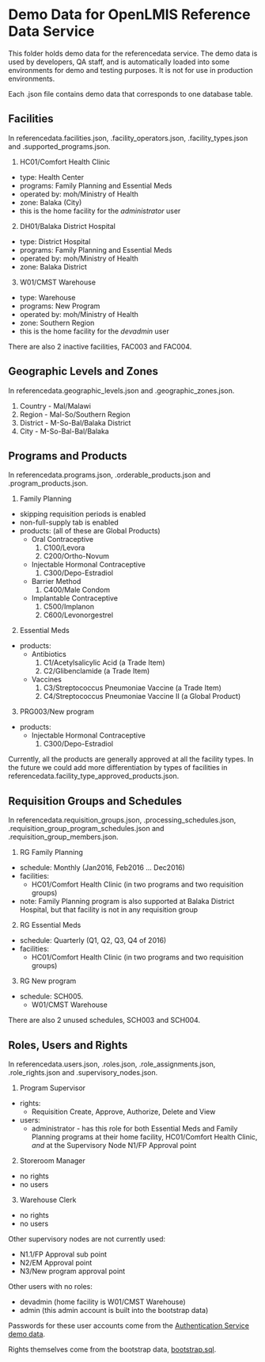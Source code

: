 # Demo Data for OpenLMIS Reference Data Service
This folder holds demo data for the referencedata service. The demo data is used by developers, QA
staff, and is automatically loaded into some environments for demo and testing purposes. It is not
for use in production environments.

Each .json file contains demo data that corresponds to one database table.

## Facilities

In referencedata.facilities.json, .facility_operators.json, .facility_types.json and
.supported_programs.json.

1. HC01/Comfort Health Clinic
  * type: Health Center
  * programs: Family Planning and Essential Meds
  * operated by: moh/Ministry of Health
  * zone: Balaka (City)
  * this is the home facility for the _administrator_ user
2. DH01/Balaka District Hospital
  * type: District Hospital
  * programs: Family Planning and Essential Meds
  * operated by: moh/Ministry of Health
  * zone: Balaka District
3. W01/CMST Warehouse
  * type: Warehouse
  * programs: New Program
  * operated by: moh/Ministry of Health
  * zone: Southern Region
  * this is the home facility for the _devadmin_ user

There are also 2 inactive facilities, FAC003 and FAC004.

## Geographic Levels and Zones

In referencedata.geographic_levels.json and .geographic_zones.json.

1. Country - Mal/Malawi
2. Region - Mal-So/Southern Region
3. District - M-So-Bal/Balaka District
4. City - M-So-Bal-Bal/Balaka

## Programs and Products

In referencedata.programs.json, .orderable_products.json and .program_products.json.

1. Family Planning
  * skipping requisition periods is enabled
  * non-full-supply tab is enabled
  * products: (all of these are Global Products)
    * Oral Contraceptive
      1. C100/Levora
      2. C200/Ortho-Novum
    * Injectable Hormonal Contraceptive
      1. C300/Depo-Estradiol
    * Barrier Method
      1. C400/Male Condom
    * Implantable Contraceptive
      1. C500/Implanon
      2. C600/Levonorgestrel
2. Essential Meds
  * products:
    * Antibiotics
      1. C1/Acetylsalicylic Acid (a Trade Item)
      2. C2/Glibenclamide (a Trade Item)
    * Vaccines
      1. C3/Streptococcus Pneumoniae Vaccine (a Trade Item)
      2. C4/Streptococcus Pneumoniae Vaccine II (a Global Product)
3. PRG003/New program
  * products:
    * Injectable Hormonal Contraceptive
      1. C300/Depo-Estradiol

Currently, all the products are generally approved at all the facility types.
In the future we could add more differentiation by types of facilities in
referencedata.facility_type_approved_products.json.

## Requisition Groups and Schedules

In referencedata.requisition_groups.json, .processing_schedules.json,
.requisition_group_program_schedules.json and .requisition_group_members.json.

1. RG Family Planning
  * schedule: Monthly (Jan2016, Feb2016 ... Dec2016)
  * facilities:
    * HC01/Comfort Health Clinic (in two programs and two requisition groups)
  * note: Family Planning program is also supported at Balaka District Hospital,
    but that facility is not in any requisition group
2. RG Essential Meds
  * schedule: Quarterly (Q1, Q2, Q3, Q4 of 2016)
  * facilities:
    * HC01/Comfort Health Clinic (in two programs and two requisition groups)
3. RG New program
  * schedule: SCH005.
    * W01/CMST Warehouse

There are also 2 unused schedules, SCH003 and SCH004.

## Roles, Users and Rights

In referencedata.users.json, .roles.json, .role_assignments.json, .role_rights.json and
.supervisory_nodes.json.

1. Program Supervisor
  * rights:
    * Requisition Create, Approve, Authorize, Delete and View
  * users:
    * administrator - has this role for both Essential Meds and Family Planning programs
      at their home facility, HC01/Comfort Health Clinic, _and_ at the Supervisory Node
      N1/FP Approval point
2. Storeroom Manager
  * no rights
  * no users
3. Warehouse Clerk
  * no rights
  * no users

Other supervisory nodes are not currently used:
  * N1.1/FP Approval sub point
  * N2/EM Approval point
  * N3/New program approval point

Other users with no roles:
  * devadmin (home facility is W01/CMST Warehouse)
  * admin (this admin account is built into the bootstrap data)

Passwords for these user accounts come from the
[Authentication Service demo data](https://github.com/OpenLMIS/openlmis-auth/tree/master/demo-data).

Rights themselves come from the bootstrap data,
[bootstrap.sql](https://github.com/OpenLMIS/openlmis-referencedata/blob/master/src/main/resources/bootstrap.sql).
